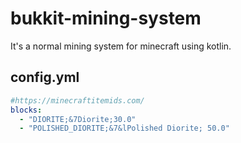 # bukkit-mining-system
It's a normal mining system for minecraft using kotlin.

## config.yml
```yml
#https://minecraftitemids.com/
blocks:
  - "DIORITE;&7Diorite;30.0"
  - "POLISHED_DIORITE;&7&lPolished Diorite; 50.0"
```

